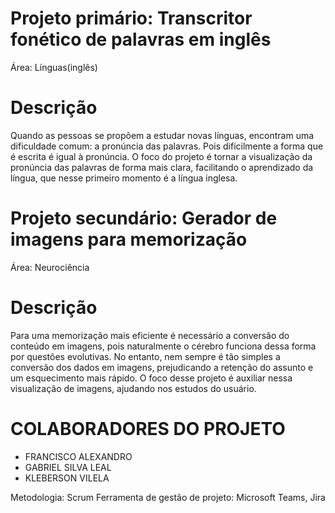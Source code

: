 # Projeto primário: Transcritor fonético de palavras em inglês

 Área: Línguas(inglês)
# Descrição
Quando as pessoas se propõem a estudar novas línguas, encontram uma dificuldade comum: a pronúncia das palavras. Pois dificilmente a forma que é escrita é igual à pronúncia. O foco do projeto é tornar a visualização da pronúncia das palavras de forma mais clara, facilitando o aprendizado da língua, que nesse primeiro momento é a língua inglesa.



 
# Projeto secundário: Gerador de imagens para memorização

 Área: Neurociência
# Descrição
Para uma memorização mais eficiente é necessário a conversão do conteúdo em imagens, pois naturalmente o cérebro funciona dessa forma por questões evolutivas. No entanto, nem sempre é tão simples a conversão dos dados em imagens, prejudicando a retenção do assunto e um esquecimento mais rápido. O foco desse projeto é auxiliar nessa visualização de imagens, ajudando nos estudos do usuário.



# COLABORADORES DO PROJETO

* FRANCISCO ALEXANDRO
* GABRIEL SILVA LEAL
* KLEBERSON VILELA

Metodologia: Scrum
Ferramenta de gestão de projeto: Microsoft Teams, Jira
